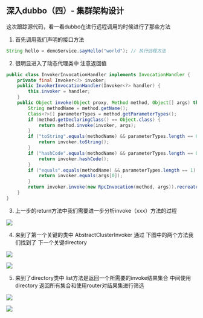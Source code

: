 ## 深入dubbo（四）- 集群架构设计

这次跟踪源代码，看一看dubbo在进行远程调用的时候进行了那些方法

1. 首先调用我们声明的接口方法

```java
String hello = demoService.sayHello("world"); // 执行远程方法
```

2. 很明显进入了动态代理类中 注意返回值

```java
public class InvokerInvocationHandler implements InvocationHandler {
    private final Invoker<?> invoker;
    public InvokerInvocationHandler(Invoker<?> handler) {
        this.invoker = handler;
    }
    public Object invoke(Object proxy, Method method, Object[] args) throws Throwable {
        String methodName = method.getName();
        Class<?>[] parameterTypes = method.getParameterTypes();
        if (method.getDeclaringClass() == Object.class) {
            return method.invoke(invoker, args);
        }
        if ("toString".equals(methodName) && parameterTypes.length == 0) {
            return invoker.toString();
        }
        if ("hashCode".equals(methodName) && parameterTypes.length == 0) {
            return invoker.hashCode();
        }
        if ("equals".equals(methodName) && parameterTypes.length == 1) {
            return invoker.equals(args[0]);
        }
        return invoker.invoke(new RpcInvocation(method, args)).recreate();
    }
}
```

3. 上一步的return方法中我们需要进一步分析invoke（xxx）方法的过程

![](blogimg/dubbo/1.png)

4. 来到了第一个关键的类中 AbstractClusterInvoker 通过 下图中的两个方法我们找到了 下一个关键directory

![](blogimg/dubbo/2.png)

![](blogimg/dubbo/3.png)

5. 来到了directory类中 list方法是返回一个所需要的invoke结果集合 中间使用directory 返回所有集合和使用router对结果集进行筛选

![](blogimg/dubbo/4.png)

![](blogimg/dubbo/5.png)